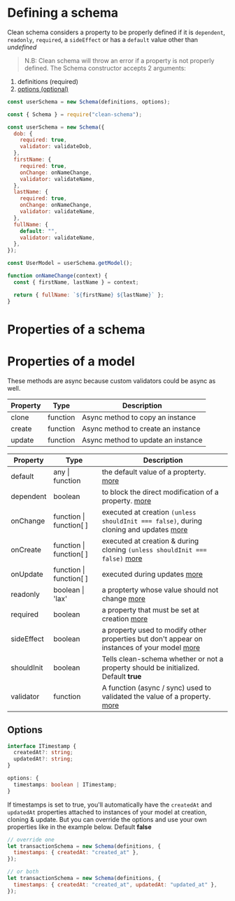 # Defining a schema

Clean schema considers a property to be properly defined if it is `dependent`, `readonly`, `required`, a `sideEffect` or has a `default` value other than _undefined_

> N.B: Clean schema will throw an error if a property is not properly defined.
> The Schema constructor accepts 2 arguments:

1. definitions (required)
1. [options (optional)](#options)

```js
const userSchema = new Schema(definitions, options);
```

```js
const { Schema } = require("clean-schema");

const userSchema = new Schema({
  dob: {
    required: true,
    validator: validateDob,
  },
  firstName: {
    required: true,
    onChange: onNameChange,
    validator: validateName,
  },
  lastName: {
    required: true,
    onChange: onNameChange,
    validator: validateName,
  },
  fullName: {
    default: "",
    validator: validateName,
  },
});

const UserModel = userSchema.getModel();

function onNameChange(context) {
  const { firstName, lastName } = context;

  return { fullName: `${firstName} ${lastName}` };
}
```

# Properties of a schema

# Properties of a model

These methods are async because custom validators could be async as well.

| Property | Type     | Description                        |
| -------- | -------- | ---------------------------------- |
| clone    | function | Async method to copy an instance   |
| create   | function | Async method to create an instance |
| update   | function | Async method to update an instance |

| Property   | Type                    | Description                                                                                                         |
| ---------- | ----------------------- | ------------------------------------------------------------------------------------------------------------------- |
| default    | any \| function         | the default value of a propterty. [more](./defaults.md)                                                             |
| dependent  | boolean                 | to block the direct modification of a property. [more](./dependents.md)                                             |
| onChange   | function \| function[ ] | executed at creation `(unless shouldInit === false)`, during cloning and updates [more](../life-cycles.md#onchange) |
| onCreate   | function \| function[ ] | executed at creation & during cloning `(unless shouldInit === false)` [more](../life-cycles.md#oncreate)            |
| onUpdate   | function \| function[ ] | executed during updates [more](../life-cycles.md#onupdate)                                                          |
| readonly   | boolean \| 'lax'        | a propterty whose value should not change [more](./readonly.md)                                                     |
| required   | boolean                 | a property that must be set at creation [more](./required.md)                                                       |
| sideEffect | boolean                 | a property used to modify other properties but don't appear on instances of your model [more](./side-effects.md)    |
| shouldInit | boolean                 | Tells clean-schema whether or not a property should be initialized. Default **true**                                |
| validator  | function                | A function (async / sync) used to validated the value of a property. [more](../../validate/index.md#validators)     |

## Options

```ts
interface ITimestamp {
  createdAt?: string;
  updatedAt?: string;
}

options: {
  timestamps: boolean | ITimestamp;
}
```

If timestamps is set to true, you'll automatically have the `createdAt` and `updatedAt` properties attached to instances of your model at creation, cloning & update. But you can override the options and use your own properties like in the example below. Default **false**

```js
// override one
let transactionSchema = new Schema(definitions, {
  timestamps: { createdAt: "created_at" },
});

// or both
let transactionSchema = new Schema(definitions, {
  timestamps: { createdAt: "created_at", updatedAt: "updated_at" },
});
```
